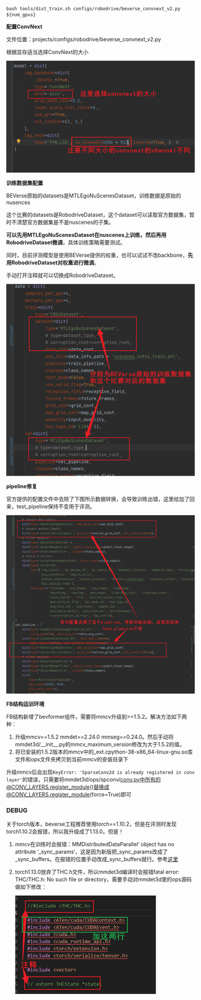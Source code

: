 ```shell
bash tools/dist_train.sh configs/robodrive/beverse_convnext_v2.py ${num_gpus}
```



**配置ConvNext**

文件位置：projects/configs/robodrive/beverse_convnext_v2.py

根据显存适当选择ConvNext的大小

![img.png](asset/img.png)

**训练数据集配置**

BEVerse原始的datasets是MTLEgoNuScenesDataset，训练数据是原始的nusences

这个比赛的datasets是RobodriveDataset，这个dataset可以读取官方数据集，暂时不清楚官方数据集是不是nuscenes的子集。

**可以先用MTLEgoNuScenesDataset在nuscenes上训练，然后再用RobodriveDataset微调**，具体训练策略需要测试。

同时，目前评测模型是使用BEVerse提供的权重，也可以试试不改backbone，**先用RobodriveDataset对权重进行微调**。

手动打开注释就可以切换成RobodriveDataset。

![img.png](asset/data_cfg.png)

**pipeline修复**

官方提供的配置文件中去除了下图所示数据转换，会导致训练出错，这里给加了回来，test_pipeline保持不变用于评测。

![img.png](asset/pipe_cfg.png)

**FB结构运训环境**

FB结构新增了bevformer组件，需要将mmcv升级到>=1.5.2。解决方法如下两种：

1. 升级mmcv==1.5.2 mmdet==2.24.0 mmseg==0.24.0。然后手动将mmdet3d/\_\_init\_\_.py的mmcv_maximum_version修改为大于1.5.2的值。  
2. 将已安装的1.5.2版本的mmcv中的_ext.cpython-38-x86_64-linux-gnu.so库文件和ops文件夹拷贝到当前mmcv的安装目录下

升级mmcv后会出现`KeyError: 'SparseConv2d is already registered in conv layer'`的错误，只需要将mmdet3d/ops/spconv/conv.py中所有的@CONV_LAYERS.register_module()替换成@CONV_LAYERS.register_module(force=True)即可

### DEBUG

关于torch版本，beverse工程推荐使用torch==1.10.2，但是在评测时发现torch1.10.2会报错，所以我升级成了1.13.0。但是！

1. mmcv在训练时会报错：MMDistributedDataParallel‘ object has no attribute ‘_sync_params‘，这是因为新版把\_sync\_params改成了\_sync\_buffers。在报错的位置手动改成\_sync\_buffers就行。参考[这里](https://blog.csdn.net/qq_33854260/article/details/129037203)

2. torch1.13.0放弃了THC.h文件，所以mmdet3d编译时会报错fatal error: THC/THC.h: No such file or directory，需要手动对mmdet3d里的ops源码做如下修改：

   ![debug_thc.png](asset/debug_thc.png)